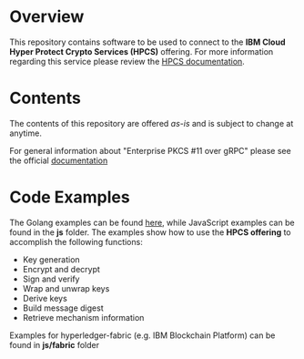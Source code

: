 # Overview

This repository contains software to be used to connect to the **IBM Cloud Hyper Protect Crypto Services (HPCS)**  offering. For more information regarding this service please review the [HPCS documentation](https://cloud.ibm.com/docs/services/hs-crypto?topic=hs-crypto-get-started).

# Contents

The contents of this repository are offered *as-is* and is subject to change at anytime.

For general information about "Enterprise PKCS #11 over gRPC" please see the official [documentation](https://cloud.ibm.com/docs/services/hs-crypto?topic=hs-crypto-enterprise_PKCS11_overview#grep11_intro)

# Code Examples

The Golang examples can be found [here](golang/README.md), while JavaScript examples can be found in the **js** folder. The examples show how to use the **HPCS offering** to accomplish the following functions:

* Key generation
* Encrypt and decrypt
* Sign and verify
* Wrap and unwrap keys
* Derive keys
* Build message digest
* Retrieve mechanism information

Examples for hyperledger-fabric (e.g. IBM Blockchain Platform) can be found in **js/fabric** folder

